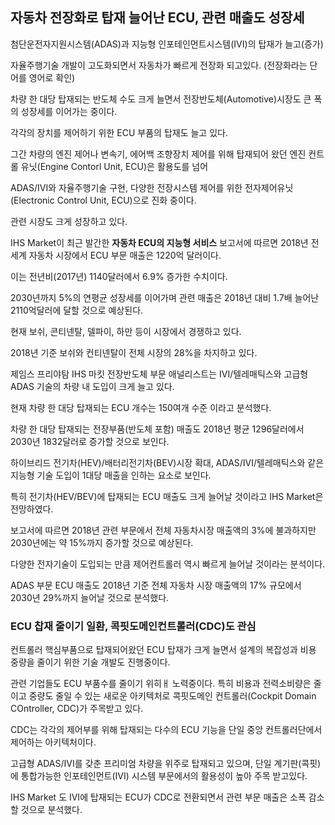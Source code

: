 ## 자동차 전장화로 탑재 늘어난 ECU, 관련 매출도 성장세 

첨단운전자지원시스템(ADAS)과 지능형 인포테인먼트시스템(IVI)의 탑재가 늘고(증가)

자율주행기술 개발이 고도화되면서 자동차가 빠르게 전장화 되고있다. (전장화라는 단어를 영어로 확인)





차량 한 대당 탑재되는 반도체 수도 크게 늘면서 전장반도체(Automotive)시장도 큰 폭의 성장세를 이어가는 중이다.

각각의 장치를 제어하기 위한 ECU 부품의 탑재도 늘고 있다.

그간 차량의 엔진 제어나 변속기, 에어백 조향장치 제어를 위해 탑재되어 왔던 엔진 컨트롤 유닛(Engine Contorl Unit, ECU)은 활용도를 넘어 

ADAS/IVI와 자율주행기술 구현, 다양한 전장시스템 제어를 위한 전자제어유닛(Electronic Control Unit, ECU)으로 진화 중이다.

관련 시장도 크게 성장하고 있다. 



IHS Market이 최근 발간한 **자동차 ECU의 지능형 서비스** 보고서에 따르면 2018년 전세계 자동차 시장에서 ECU 부문 매출은 1220억 달러이다.

이는 전년비(2017년) 1140달러에서 6.9% 증가한 수치이다. 

2030년까지 5%의 연평균 성장세를 이어가며 관련 매출은 2018년 대비 1.7배 늘어난 2110억달러에 달할 것으로 예상된다.

현재 보쉬, 콘티넨탈, 델파이, 하만 등이 시장에서 경쟁하고 있다. 



2018년 기준 보쉬와 컨티넨탈이 전체 시장의 28%을 차지하고 있다.

제임스 프리야탐 IHS 마킷 전장반도체 부문 애널리스트는 IVI/텔레매틱스와 고급형 ADAS 기술의 차량 내 도입이 크게 늘고 있다.

현재 차량 한 대당 탑재되는 ECU 개수는 150여개 수준 이라고 분석했다. 


차량 한 대당 탑재되는 전장부품(반도체 포함) 매출도 2018년 평균 1296달러에서 2030년 1832달러로 증가할 것으로 보인다.

하이브리드 전기차(HEV)/배터리전기차(BEV)시장 확대, ADAS/IVI/텔레매틱스와 같은 지능형 기술 도입이 1대당 매출을 인하는 요소로 보인다. 


특히 전기차(HEV/BEV)에 탑재되는 ECU 매출도 크게 늘어날 것이라고 IHS Market은 전망하였다. 

보고서에 따르면 2018년 관련 부문에서 전체 자동차시장 매출액의 3%에 불과하지만 2030년에는 약 15%까지 증가할 것으로 예상된다. 

다양한 전자기술이 도입되는 만큼 제어컨트롤러 역시 빠르게 늘어날 것이라는 분석이다.

ADAS 부문 ECU 매출도 2018년 기준 전체 자동차 시장 매출액의 17% 규모에서 2030년 29%까지 늘어날 것으로 분석했다.


### ECU 찹재 줄이기 일환, 콕핏도메인컨트롤러(CDC)도 관심

컨트롤러 핵심부품으로 탑재되어왔던 ECU 탑재가 크게 늘면서 설계의 복잡성과 비용 중량을 줄이기 위한 기술 개발도 진행중이다.

관련 기업들도 ECU 부품수를 줄이기 위히ㅐ 노력중이다. 특히 비용과 전력소비량은 줄이고 중량도 줄일 수 있는 새로운 아키텍처로 콕핏도메인 컨트롤러(Cockpit Domain COntroller, CDC)가 주목받고 있다.

CDC는 각각의 제어부를 위해 탑재되는 다수의 ECU 기능을 단일 중앙 컨트롤러단에서 제어하는 아키텍처이다.

고급형 ADAS/IVI를 갖춘 프리미엄 차량을 위주로 탑재되고 있으며, 단일 계기판(콕핏)에 통합가능한 인포테인먼트(IVI) 시스템 부문에서의 활용성이 높아 주목 받고있다.



IHS Market 도 IVI에 탑재되는 ECU가 CDC로 전환되면서 관련 부문 매출은 소폭 감소할 것으로 분석했다. 

